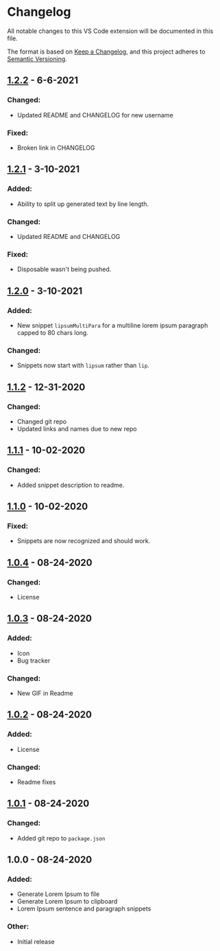 # Changelog

All notable changes to this VS Code extension will be documented in this file.

The format is based on [Keep a Changelog](https://keepachangelog.com/en/1.0.0/),
and this project adheres to [Semantic Versioning](https://semver.org/spec/v2.0.0.html).

## [1.2.2](https://github.com/MrAwesomeRocks/vscode-lorem-ipsum/compare/v1.2.1...v1.2.2) - 6-6-2021

### Changed:

-   Updated README and CHANGELOG for new username

### Fixed:

-   Broken link in CHANGELOG

## [1.2.1](https://github.com/MrAwesomeRocks/vscode-lorem-ipsum/compare/v1.2.0...v1.2.1) - 3-10-2021

### Added:

-   Ability to split up generated text by line length.

### Changed:

-   Updated README and CHANGELOG

### Fixed:

-   Disposable wasn't being pushed.

## [1.2.0](https://github.com/MrAwesomeRocks/vscode-lorem-ipsum/compare/v1.1.2...v1.2.0) - 3-10-2021

### Added:

-   New snippet `lipsumMultiPara` for a multiline lorem ipsum paragraph capped to 80 chars long.

### Changed:

-   Snippets now start with `lipsum` rather than `lip`.

## [1.1.2](https://github.com/MrAwesomeRocks/vscode-lorem-ipsum/compare/v1.1.1...v1.1.2) - 12-31-2020

### Changed:

-   Changed git repo
-   Updated links and names due to new repo

## [1.1.1](https://github.com/MrAwesomeRocks/vscode-lorem-ipsum/compare/v1.1.0...v1.1.1) - 10-02-2020

### Changed:

-   Added snippet description to readme.

## [1.1.0](https://github.com/MrAwesomeRocks/vscode-lorem-ipsum/compare/v1.0.4...v1.1.0) - 10-02-2020

### Fixed:

-   Snippets are now recognized and should work.

## [1.0.4](https://github.com/MrAwesomeRocks/vscode-lorem-ipsum/compare/v1.0.3...v1.0.4) - 08-24-2020

### Changed:

-   License

## [1.0.3](https://github.com/MrAwesomeRocks/vscode-lorem-ipsum/compare/v1.0.2...v1.0.3) - 08-24-2020

### Added:

-   Icon
-   Bug tracker

### Changed:

-   New GIF in Readme

## [1.0.2](https://github.com/MrAwesomeRocks/vscode-lorem-ipsum/compare/v1.0.1...v1.0.2) - 08-24-2020

### Added:

-   License

### Changed:

-   Readme fixes

## [1.0.1](https://github.com/MrAwesomeRocks/vscode-lorem-ipsum/releases/tag/v1.0.1) - 08-24-2020

### Changed:

-   Added git repo to `package.json`

## 1.0.0 - 08-24-2020

### Added:

-   Generate Lorem Ipsum to file
-   Generate Lorem Ipsum to clipboard
-   Lorem Ipsum sentence and paragraph snippets

### Other:

-   Initial release
